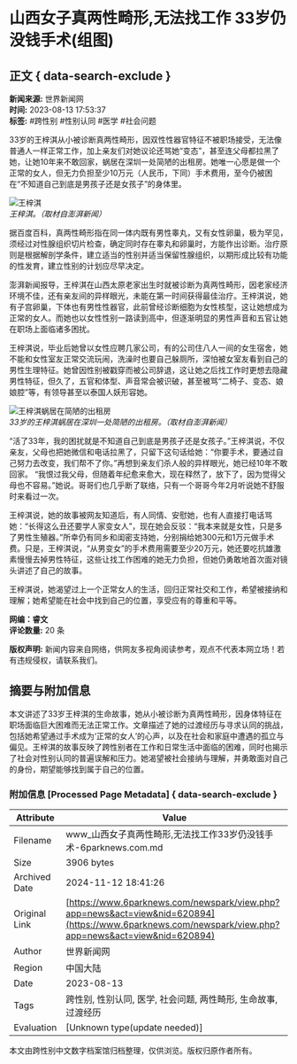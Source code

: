 # 山西女子真两性畸形,无法找工作 33岁仍没钱手术(组图)

## 正文 { data-search-exclude }


**新闻来源:** 世界新闻网  
**时间:** 2023-08-13 17:53:37  
**标签:** #跨性别 #性别认同 #医学 #社会问题

33岁的王梓淇从小被诊断真两性畸形，因双性性器官特征不被职场接受，无法像普通人一样正常工作，加上亲友们对她议论还骂她“变态”，甚至连父母都拉黑了她，让她10年来不敢回家，蜗居在深圳一处简陋的出租房。她唯一心愿是做一个正常的女人，但无力负担至少10万元（人民币，下同）手术费用，至今仍被困在“不知道自己到底是男孩子还是女孩子”的身体里。

![王梓淇](https://web.popo8.com/202308/13/7/2a4bfb3508type_png_size_660_139_end.jpg)  
*王梓淇。（取材自澎湃新闻）*

据百度百科，真两性畸形指在同一体内既有男性睾丸，又有女性卵巢，极为罕见，须经过对性腺组织切片检查，确定同时存在睾丸和卵巢时，方能作出诊断。治疗原则是根据解剖学条件，建立适当的性别并适当保留性腺组织，以期形成比较有功能的性发育，建立性别的计划应尽早决定。

澎湃新闻报导，王梓淇在山西太原老家出生时就被诊断为真两性畸形，因老家经济环境不佳，还有亲友间的异样眼光，未能在第一时间获得最佳治疗。王梓淇说，她有子宫卵巢，下体也有男性性器官，此前曾经诊断细胞为女性核型，这让她想成为正常的女人。而她也以女性性别一路读到高中，但逐渐明显的男性声音和五官让她在职场上面临诸多困扰。 

王梓淇说，毕业后她曾以女性应聘几家公司，有的公司住八人一间的女生宿舍，她不能和女性室友正常交流玩闹，洗澡时也要自己躲厕所，深怕被女室友看到自己的男性生理特征。她曾因性别被戳穿而被公司辞退，这让她之后找工作时更想去隐藏男性特征，但久了，五官和体型、声音常会被识破，甚至被骂“二椅子、变态、娘娘腔”等，有领导甚至以泰国人妖形容她。

![王梓淇蜗居在简陋的出租房](https://web.popo8.com/202308/13/10/a1002b8f67type_png_size_660_144_end.jpg)  
*33岁的王梓淇蜗居在深圳一处简陋的出租房。（取材自澎湃新闻）*

“活了33年，我的困扰就是不知道自己到底是男孩子还是女孩子。”王梓淇说，不仅亲友，父母也把她微信和电话拉黑了，只留下这句话给她：“你要手术，要通过自己努力去改变，我们帮不了你。”再想到亲友们杀人般的异样眼光，她已经10年不敢回家。 “我恨过我父母，但随着年纪愈来愈大，现在释然了，放下了，因为觉得父母也不容易。”她说。哥哥们也几乎断了联络，只有一个哥哥今年2月听说她不舒服时来看过一次。

王梓淇说，她的故事被网友知道后，有人同情、安慰她，也有人直接打电话骂她：“长得这么丑还要学人家变女人”，现在她会反驳：“我本来就是女性，只是多了男性生殖器。”所幸仍有同乡和闺密支持她，分别捐给她300元和1万元做手术费。只是，王梓淇说，“从男变女”的手术费用需要至少20万元，她还要吃抗雄激素慢慢去掉男性特征，这些让找工作困难的她无力负担，但她仍勇敢地首次面对镜头讲述了自己的故事。

王梓淇说，她渴望过上一个正常女人的生活，回归正常社交和工作，希望被接纳和理解；她希望能在社会中找到自己的位置，享受应有的尊重和平等。

**网编：睿文**  
**评论数量:** 20 条  

**版权声明:** 新闻内容来自网络，供网友多视角阅读参考，观点不代表本网立场！若有违规侵权，请联系我们。

## 摘要与附加信息

<!-- tcd_abstract -->
本文讲述了33岁王梓淇的生命故事，她从小被诊断为真两性畸形，因身体特征在职场面临巨大困难而无法正常工作。文章描述了她的过渡经历与寻求认同的挑战，包括她希望通过手术成为‘正常的女人’的心声，以及在社会和家庭中遭遇的孤立与偏见。王梓淇的故事反映了跨性别者在工作和日常生活中面临的困难，同时也揭示了社会对性别认同的普遍误解和压力。她渴望被社会接纳与理解，并勇敢面对自己的身份，期望能够找到属于自己的位置。
<!-- tcd_abstract_end -->

### 附加信息 [Processed Page Metadata] { data-search-exclude }

| Attribute       | Value                                  |
|-----------------|----------------------------------------|
| Filename        | www_山西女子真两性畸形,无法找工作33岁仍没钱手术-6parknews.com.md                             |
| Size            | 3906 bytes                           |
| Archived Date   | 2024-11-12 18:41:26                             |
| Original Link   | [https://www.6parknews.com/newspark/view.php?app=news&act=view&nid=620894](https://www.6parknews.com/newspark/view.php?app=news&act=view&nid=620894)                       |
| Author          | 世界新闻网                               |
| Region          | 中国大陆                               |
| Date            | 2023-08-13                                 |
| Tags            | 跨性别, 性别认同, 医学, 社会问题, 两性畸形, 生命故事, 过渡经历                                 |
| Evaluation            | [Unknown type(update needed)]                                 |
<!-- tcd_table_end -->

本文由跨性别中文数字档案馆归档整理，仅供浏览。版权归原作者所有。
